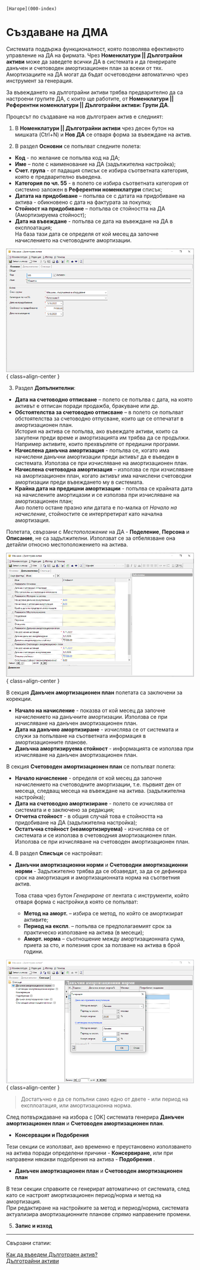 ```{only} html
[Нагоре](000-index)
```

# Създаване на ДМА

Системата поддържа функционалност, която позволява ефективното управление на ДА на фирмата. Чрез **Номенклатури || Дълготрайни активи** може да заведете всички ДА в системата и да генерирате данъчен и счетоводен амортизационен план за всеки от тях.  
Амортизациите на ДА могат да бъдат осчетоводени автоматично чрез инструмент за генерация. 

За въвеждането на дълготрайни активи трябва предварително да са настроени групите ДА, с които ще работите, от **Номенклатури || Референтни номенклатури || Дълготрайни активи: Групи ДА**.  

Процесът по създаване на нов дълготраен актив е следният:  

1) В **Номенклатури || Дълготрайни активи** чрез десен бутон на мишката (Ctrl+N)  и **Нов ДА** се отваря форма за въвеждане на актив.

2) В раздел **Основни** се попълват следните полета:
 - **Код** - по желание се попълва код на ДА;
- **Име** – поле с наименование на ДА (задължителна настройка);
- **Счет. група** - от падащия списък се избира съответната категория, която е предварително въведена.
- **Категория по чл. 55** - в полето се избира съответната категория от системно заложен в **Референтни номенклатури** списък;  
- **Датата на придобиване** – попълва се с датата на придобиване на актива - обикновено с дата на фактурата за покупка;
- **Стойност на придобиване** – попълва се стойността на ДА (Амортизируема стойност);
- **Дата на въвеждане** - попълва се дата на въвеждане на ДА в експлоатация;  
    На база тази дата се определя от кой месец да започне начислението на счетоводните амортизации.

![](904-assets1.png){ class=align-center }

3) Раздел **Допълнителни**:

- **Дата на счетоводно отписване** – полето се попълва с дата, на която активът е отписан поради продажба, бракуване или др.
- **Обстоятелства за счетоводно отписване** – в полето се попълват обстоятелства за счетоводно отпусване, които ще се отпечатат в амортизационен план.  
История на актива се попълва, ако въвеждате активи, които са
закупени преди време и амортизацията им трябва да се продължи.
Например активите, които прехвърляте от предишни програми.  
- **Начислена данъчна амортизация** - попълва се, когато има начислени данъчни амортизации преди активът да е въведен в системата. Използва се при изчисляване на амортизационен план.
- **Начислена счетоводна амортизация** – използва се при изчисляване на амортизационен план, когато активът има начислени счетоводни амортизации преди въвеждането му в системата.
- **Крайна дата на предишни амортизации** - попълва се крайната дата на начислените амортицазии и се използва при изчисляване на амортизационен план;  
Ако полето остане празно или датата е по-малка от *Начало на начисление*, стойностите се интерпретират като начална амортизация.

Полетата, свързани с *Местоположение* на ДА - **Поделение**, **Персона** и **Описание**, не са задължителни. Използват се за отбелязване она детайли относно местоположението на актива.  

![](904-assets2.png){ class=align-center }

В секция **Данъчен амортизационен план** полетата са заключени за корекции. 

- **Начало на начисление** - показва от кой месец да започне начислението на данъчните амортизации. Използва се при изчисляване на данъчен амортизационен план. 
- **Дата на данъчно амортизиране** - изчислява се от системата и служи за попълване на съответната информация в амортизационните планове. 
- **Данъчна амортизируема стойност** - информацията се използва при изчисляване на данъчен амортизационен план.

В секция **Счетоводен амортизационен план** се попълват полета:  
- **Начало начисление** - определя от кой месец да започне начислението на счетоводните амортизации, т.е. първият ден от месеца, следващ месеца на въвеждане на актива. (задължителна настройка);
- **Дата на счетоводно амортизиране** - полето се изчислява от системата и е заключено за редакция;  
- **Отчетна стойност** - в общия случай това е стойността на придобиване на ДА (задължителна настройка);  
- **Остатъчна стойност (неамортизируема)** - изчислява се от системата и се използва в счетоводния амортизационен план. 
Използва се при изчисляване на счетоводен амортизационен план.
4) В раздел **Списъци** се настройват:  

- **Данъчни амортизационни норми** и **Счетоводни амортизационни норми** - Задължително трябва да се обзаведат, за да се дефинира срок на амортизация и амортизационната норма на съответния актив.

    Това става чрез бутон *Генериране* от лентата с инструменти, който отваря форма с настройки,в която се попълват:   
    - **Метод на аморт.** – избира се метод, по който се амортизират активите;  
    - **Период на експл**. – попълва се предполагаемият срок за практическо използване на актива (в месеци);  
    - **Аморт. норма** – съотношение между амортизационната сума, приета за сто, и полезния срок за ползване на актива в брой години. 

![](904-assets3.png){ class=align-center }

> Достатъчно е да се попълни само едно от двете - или период на експлоатация, или амортизационна норма. 
    
След потвърждаване на избора с [OK] системата генерира **Данъчен амортизационен план** и **Счетоводен амортизационен план**.  


- **Консервации и Подобрения**

Тези секции се използват, ако временно е преустановено използването на актива поради определени причини - **Консервиране**, или при направени някакви подобрения на актива - **Подобрения** . 

- **Данъчен амортизационен план** и **Счетоводен амортизационен план**

В тези секции справките се генерират автоматично от системата, след като се настроят амортизационен период/норма и метод на амортизация.  
При редактиране на настройките за метод и период/норма, системата актуализира амортизационните планове спрямо направените промени.  

5) **Запис и изход**  

_____  
Свързани статии:

[Как да въведем Дълготраен актив?](https://www.unicontsoft.com/cms/node/100)  
[Дълготрайни активи](https://docs.unicontsoft.com/blog/20240423-fixed-assets.html)